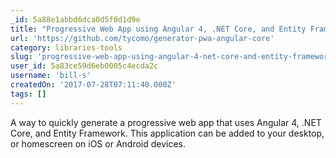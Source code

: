 ```yaml
---
_id: 5a88e1abbd6dca0d5f0d1d9e
title: "Progressive Web App using Angular 4, .NET Core, and Entity Framework"
url: 'https://github.com/tycomo/generator-pwa-angular-core'
category: libraries-tools
slug: 'progressive-web-app-using-angular-4-net-core-and-entity-framework'
user_id: 5a83ce59d6eb0005c4ecda2c
username: 'bill-s'
createdOn: '2017-07-28T07:11:40.000Z'
tags: []
---
```


A way to quickly generate a progressive web app that uses Angular 4, .NET Core, and Entity Framework. This application can be added to your desktop, or homescreen on iOS or Android devices. 
